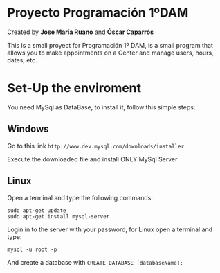 # Proyecto Programación 1ºDAM

Created by **Jose María Ruano** and **Óscar Caparrós**

This is a small proyect for Programación 1º DAM, is a small program that allows you to make appointments on a Center and manage users, hours, dates, etc.

# Set-Up the enviroment

You need MySql as DataBase, to install it, follow this simple steps:

## Windows
Go to this link
`http://www.dev.mysql.com/downloads/installer`

Execute the downloaded file and install ONLY MySql Server

## Linux

Open a terminal and type the following commands:

```
sudo apt-get update
sudo apt-get install mysql-server
```

Login in to the server with your password, for Linux open a terminal and type:

```
mysql -u root -p
```

And create a database with `CREATE DATABASE [databaseName];`
